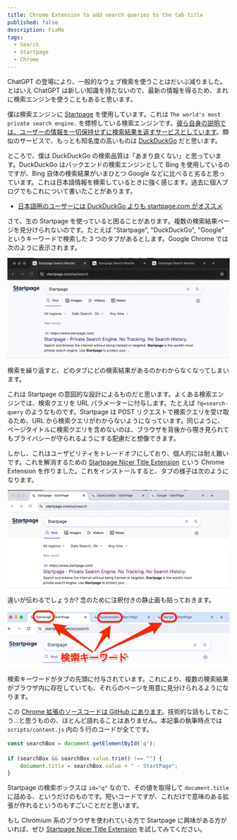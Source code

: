 ```yaml
---
title: Chrome Extension to add search queries to the tab title
published: false
description: FixMe
tags:
  - Search
  - Startpage
  - Chrome
---
```



ChatGPT の登場により、一般的なウェブ検索を使うことはだいぶ減りました。とはいえ ChatGPT は新しい知識を持たないので、最新の情報を得るため、まれに検索エンジンを使うこともあると思います。

僕は検索エンジンに [Startpage](https://www.startpage.com/) を使用しています。これは `The world's most private search engine.` を標榜している検索エンジンです。[彼ら自身の説明では、ユーザーの情報を一切保持せずに検索結果を返すサービスとしています](https://www.startpage.com/en/how-startpage-works/)。類似のサービスで、もっとも知名度の高いものは [DuckDuckGo](https://duckduckgo.com/) だと思います。

ところで、僕は DuckDuckGo の検索品質は「あまり良くない」と思っています。DuckDuckGo はバックエンドの検索エンジンとして Bing を使用しているのですが、Bing 自体の検索結果がいまひとつ Google などに比べると劣ると思っています。これは日本語情報を検索しているときに強く感じます。過去に個人ブログでもこれについて書いたことがあります。

* [日本語圏のユーザーには DuckDuckGo よりも startpage.com がオススメ](https://mahata.gitlab.io/post/2019-12-05-startpage/)

さて、生の Startpage を使っていると困ることがあります。複数の検索結果ページを見分けられないのです。たとえば "Startpage", "DuckDuckGo", "Google" というキーワードで検索した 3 つのタブがあるとします。Google Chrome では次のように表示されます。

![Chrome 拡張なし](/images/startpage-chrome-extension/without-extension-compressed.gif)

検索を繰り返すと、どのタブにどの検索結果があるのかわからなくなってしまいます。

これは Startpage の意図的な設計によるものだと思います。よくある検索エンジンでは、検索クエリを URL パラメーターに付与します。たとえば `?q=search-query` のようなものです。Startpage は POST リクエストで検索クエリを受け取るため、URL から検索クエリがわからないようになっています。同じように、ページタイトルに検索クエリを含めないのは、ブラウザを背後から覗き見られてもプライバシーが守られるようにする配慮だと想像できます。

しかし、これはユーザビリティをトレードオフにしており、個人的には耐え難いです。これを解消するための [Startpage Nicer Title Extension](https://chromewebstore.google.com/u/1/detail/startpage-nicer-title-ext/bnmehmalocfmlifckddiolikhcdkaifa) という Chrome Extension を作りました。これをインストールすると、タブの様子は次のようになります。

![Chrome 拡張あり](/images/startpage-chrome-extension/with-extension-compressed.gif)

違いが伝わるでしょうか? 念のために注釈付きの静止画も貼っておきます。

![タイトル](/images/startpage-chrome-extension/annotation.png)

検索キーワードがタブの先頭に付与されています。これにより、複数の検索結果がブラウザ内に存在していても、それらのページを用意に見分けられるようになります。

この [Chrome 拡張のソースコードは GitHub にあります](https://github.com/mahata/startpage-chrome-extension)。技術的な話もしておこう...と思うものの、ほとんど語れることはありません。本記事の執筆時点では `scripts/content.js` 内の 5 行のコードが全てです。

```javascript
const searchBox = document.getElementById('q');

if (searchBox && searchBox.value.trim() !== "") {
    document.title = searchBox.value + " - StartPage";
}
```

Startpage の検索ボックスは `id="q"` なので、その値を取得して `document.title` に詰める、というだけのものです。短いコードですが、これだけで意味のある拡張が作れるというのもすごいことだと思います。

もし Chromium 系のブラウザを使われている方で Startpage に興味がある方がいれば、ぜひ [Startpage Nicer Title Extension](https://chromewebstore.google.com/u/1/detail/startpage-nicer-title-ext/bnmehmalocfmlifckddiolikhcdkaifa) を試してみてください。

